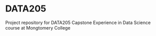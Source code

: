 # DATA205
Project repository for DATA205 Capstone Experience in Data Science course at Mongtomery College

